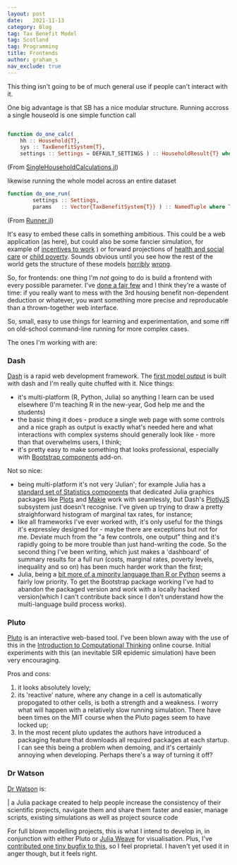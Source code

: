 ```yaml
---
layout: post
date:   2021-11-13
category: Blog
tag: Tax Benefit Model
tag: Scotland
tag: Programming
title: Frontends
author: graham_s
nav_exclude: true
---
```


This thing isn't going to be of much general use if people can't interact with it.

<!--more-->

One big advantage is that SB has a nice modular structure. Running accross a single houseold is one simple function call

```julia

function do_one_calc( 
    hh :: Household{T}, 
    sys :: TaxBenefitSystem{T},
    settings :: Settings = DEFAULT_SETTINGS ) :: HouseholdResult{T} where T
```
(From [SingleHouseholdCalculations.jl](https://github.com/grahamstark/ScottishTaxBenefitModel.jl/blob/master/src/SingleHouseholdCalculations.jl))

likewise running the whole model across an entire dataset

```julia
function do_one_run(
        settings :: Settings,
        params   :: Vector{TaxBenefitSystem{T}} ) :: NamedTuple where T # fixme simpler way of declaring this?
```

(From [Runner.jl](https://github.com/grahamstark/ScottishTaxBenefitModel.jl/blob/master/src/Runner.jl))

It's easy to embed these calls in something ambitious. This could be a web application (as here), but could also be some fancier simulation, for example of [incentives to work](https://stb.virtual-worlds.scot/bcd/) ) or forward projections of [health and social care](https://www.virtual-worlds.scot/demonstrations/wsc/) or [child poverty](https://www.virtual-worlds.scot/). Sounds obvious until you see how the rest of the world gets the structure of these models [horribly](https://euromod-web.jrc.ec.europa.eu/) [wrong](https://awesomeopensource.com/project/openfisca/openfisca-core).

So, for frontends: one thing I'm *not* going to do is build a frontend with every possible parameter. I've [done a fair few](https://www.virtual-worlds.scot/demonstrations/) and I think they're a waste of time: if you really want to mess with the 3rd housing benefit non-dependent deduction or whatever, you want something more precise and reproducable than a thrown-together web interface.

So, small, easy to use things for learning and experimentation, and some riff on old-school command-line running for more complex cases.

The ones I'm working with are:

### Dash

[Dash](https://dash-julia.plotly.com/introduction) is a rapid web development framework. The [first model output](https://stb.virtual-worlds.scot/bcd/) is built with dash and I'm really quite chuffed with it. Nice things:

* it's multi-platform (R, Python, Julia) so anything I learn can be used elsewhere (I'm teaching R in the new-year, God help me and the students) 
* the basic thing it does - produce a single web page with some controls and a nice graph as output is exactly what's needed here and what interactions with complex systems should generally look like - more than that overwhelms users, I think;
* it's pretty easy to make something that looks professional, especially with [Bootstrap components](http://dash-bootstrap-components.opensource.faculty.ai/) add-on.

Not so nice:

* being multi-platform it's not very 'Julian'; for example Julia has a [standard set of Statistics components](https://juliastats.org/StatsBase.jl/stable/) that dedicated Julia graphics packages like [Plots](https://docs.juliaplots.org/latest/) and [Makie](https://makie.juliaplots.org/stable/) work with seamlessly, but Dash's [PlotlyJS](https://plotly.com/javascript/) subsystem just doesn't recognise. I've given up trying to draw a pretty straighforward histogram of marginal tax rates, for instance;
* like all frameworks I've ever worked with, it's only useful for the things it's expressley designed for - maybe there are exceptions but not for me. Deviate much from the "a few controls, one output" thing and it's rapidly going to be more trouble than just hand-writing the code. So the second thing I've been writing, which just makes a 'dashboard' of summary results for a full run (costs, marginal rates, poverty levels, inequality and so on) has been much harder work than the first;
* Julia, being a [bit more of a minority language than R or Python](https://www.tiobe.com/tiobe-index/) seems a fairly low priority. To get the Bootstrap package working I've had to abandon the packaged version and work with a locally hacked version(which I can't contribute back since I don't understand how the multi-language build process works).

### Pluto

[Pluto](https://github.com/fonsp/Pluto.jl) is an interactive web-based tool. I've been blown away with the use of this in the [Introduction to Computational Thinking](https://computationalthinking.mit.edu/Spring21/) online course. Initial experiments with this (an inevitable SIR epidemic simulation) have been very encouraging.

Pros and cons:

1. it looks absolutely lovely;
2. its 'reactive' nature, where any change in a cell is automatically propogated to other cells, is both a strength and a weakness. I worry what will happen with a relatively slow running simulation. There have been times on the MIT course when the Pluto pages seem to have locked up; 
3. In the most recent pluto updates the authors have introduced a packaging feature that downloads all required packages at each startup. I can see this being a problem when demoing, and it's certainly annoying when developing. Perhaps there's a way of turning it off?

### Dr Watson

[Dr Watson](https://juliadynamics.github.io/DrWatson.jl/dev/) is:

| a Julia package created to help people increase the consistency of their scientific projects, navigate them and share them faster and easier, manage scripts, existing simulations as well as project source code

For full blown modelling projects, this is what I intend to develop in, in conjunction with either Pluto or [Julia Weave](https://www.juliapackages.com/p/weave) for visualisation. Plus, I've [contributed one tiny bugfix to this](https://github.com/JuliaDynamics/DrWatson.jl/graphs/contributors), so I feel proprietal. I haven't yet used it in anger though, but it feels right.
